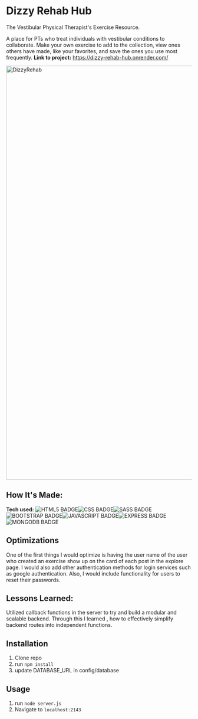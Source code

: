 # Dizzy Rehab Hub
The Vestibular Physical Therapist's Exercise Resource.

A place for PTs who treat individuals with vestibular conditions to collaborate. Make your own exercise to add to the collection, view ones others have made, like your favorites, and save the ones you use most frequently.
**Link to project:** https://dizzy-rehab-hub.onrender.com/

<img width="1122" alt="DizzyRehab" src="https://github.com/Ali-Herrera/dizzyRehab/assets/122916748/fb457fa5-d5f3-427f-97e5-e0dd3c8f10a1">

## How It's Made:

**Tech used:** ![HTML5 BADGE](https://img.shields.io/static/v1?label=|&message=HTML5&color=23555f&style=plastic&logo=html5)![CSS BADGE](https://img.shields.io/static/v1?label=|&message=CSS3&color=285f65&style=plastic&logo=css3)![SASS BADGE](https://img.shields.io/static/v1?label=|&message=SASS&color=2b625f&style=plastic&logo=sass)![BOOTSTRAP BADGE](https://img.shields.io/static/v1?label=|&message=BOOTSTRAP&color=316c5e&style=plastic&logo=bootstrap)![JAVASCRIPT BADGE](https://img.shields.io/static/v1?label=|&message=JAVASCRIPT&color=3c7f5d&style=plastic&logo=javascript)![EXPRESS BADGE](https://img.shields.io/static/v1?label=|&message=EXPRESS&color=bbb111&style=plastic&logo=express)![MONGODB BADGE](https://img.shields.io/static/v1?label=|&message=MONGO-DB&color=cdd148&style=plastic&logo=mongodb)


## Optimizations
One of the first things I would optimize is having the user name of the user who created an exercise show up on the card of each post in the explore page. I would also add other authentication methods for login services such as google authentication. Also, I would include functionality for users to reset their passwords.  



## Lessons Learned:

Utilized callback functions in the server to try and build a modular and scalable backend. Through this I learned , how to effectively simplify backend routes into independent functions.

## Installation

1. Clone repo
2. run `npm install`
3. update DATABASE_URL in config/database

## Usage

1. run `node server.js`
2. Navigate to `localhost:2143`
